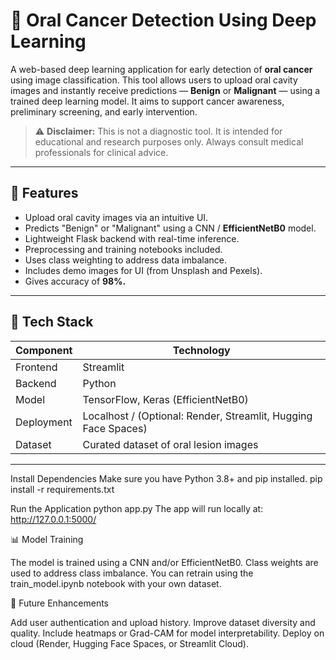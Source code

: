 # 🦷 Oral Cancer Detection Using Deep Learning

A web-based deep learning application for early detection of **oral cancer** using image classification. This tool allows users to upload oral cavity images and instantly receive predictions — **Benign** or **Malignant** — using a trained deep learning model. It aims to support cancer awareness, preliminary screening, and early intervention.

> ⚠️ **Disclaimer:** This is not a diagnostic tool. It is intended for educational and research purposes only. Always consult medical professionals for clinical advice.

---

## 🚀 Features

- Upload oral cavity images via an intuitive UI.
- Predicts "Benign" or "Malignant" using a CNN / **EfficientNetB0** model.
- Lightweight Flask backend with real-time inference.
- Preprocessing and training notebooks included.
- Uses class weighting to address data imbalance.
- Includes demo images for UI (from Unsplash and Pexels).
- Gives accuracy of **98%.**

---

## 🧠 Tech Stack

| Component   | Technology             |
|-------------|------------------------|
| Frontend    | Streamlit  |
| Backend     | Python     |
| Model       | TensorFlow, Keras (EfficientNetB0) |
| Deployment  | Localhost / (Optional: Render, Streamlit, Hugging Face Spaces) |
| Dataset     | Curated dataset of oral lesion images |

---

Install Dependencies
Make sure you have Python 3.8+ and pip installed.
pip install -r requirements.txt

Run the Application
python app.py
The app will run locally at: http://127.0.0.1:5000/

📊 Model Training

The model is trained using a CNN and/or EfficientNetB0.
Class weights are used to address class imbalance.
You can retrain using the train_model.ipynb notebook with your own dataset.

🧪 Future Enhancements

Add user authentication and upload history.
Improve dataset diversity and quality.
Include heatmaps or Grad-CAM for model interpretability.
Deploy on cloud (Render, Hugging Face Spaces, or Streamlit Cloud).

